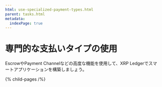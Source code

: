 ```yaml
---
html: use-specialized-payment-types.html
parent: tasks.html
metadata:
  indexPage: true
---
```

# 専門的な支払いタイプの使用

EscrowやPayment Channelなどの高度な機能を使用して、XRP Ledgerでスマートアプリケーションを構築しましょう。

{% child-pages /%}
